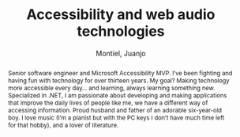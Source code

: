 ---
title: "Accessibility and web audio technologies"
abstract: "Senior software engineer and Microsoft Accessibility MVP. I’ve been fighting and having fun with technology for over thirteen years. My goal? Making technology more accessible every day… and learning, always learning something new.  Specialized in .NET, I am passionate about developing and making applications that improve the daily lives of people like me, we have a different way of accessing information.  Proud husband and father of an adorable six-year-old boy. I love music (I’m a pianist but with the PC keys I don’t have much time left for that hobby), and a lover of literature."
address: "Barcelona, Spain"
booktitle: "Proceedings of the International Web Audio Conference"
editor: "Joglar-Ongay, Luis and Serra, Xavier and Font, Frederic and Tovstogan, Philip and Stolfi, Ariane and A. Correya, Albin and Ramires, Antonio and Bogdanov, Dmitry and Faraldo, Angel and Favory, Xavier"
month: "July"
publisher: "UPF"
series: "WAC '21"
pages: ""
id: "2021_70"
author: "Montiel, Juanjo"
webAuthor: "Juanjo Montiel"
track: "Keynote"
year: "2021"
tags: year2021
media: https://www.youtube.com/watch?v=sdlB-On6Rfk
pdflink: "/_data/papers/pdf/2021/2021_70.pdf"
ISSN: "2663-5844"
---